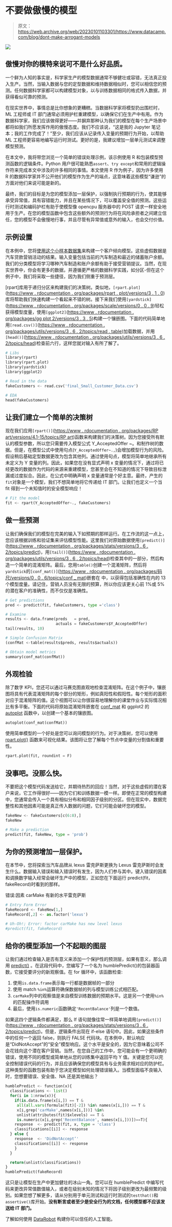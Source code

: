 # 不要做傲慢的模型

> 原文：<https://web.archive.org/web/20230101103301/https://www.datacamp.com/blog/dont-make-arrogant-models>

[![](img/e6af7b319ae4b8bdf9120c0e93f52219.png)](https://web.archive.org/web/20221210082657/https://www.datacamp.com/groups/business)

## 傲慢对你的模特来说可不是什么好品质。

一个鲜为人知的事实是，科学家生产的模型数据通常不够健壮或容错，无法真正投入生产。当然，当输入数据与您的定型数据和维持数据相似时，您可以相信您的预测。任何数据科学家都可以构建模型对象，以与训练数据相同的格式传入数据，并获得看似可靠的预测。

在现实世界中，事情总是比你想象的更糟糕。当数据科学家将模型扔出围栏时，ML 工程师或 IT 部门通常必须用护栏重建模型，以确保它们在生产中有用。作为数据科学家，我们应该做得更好——并摒弃那种认为我们的模型在每个生产场景中都将如我们所愿发挥作用的傲慢态度。我们不应该说，“这是我的 Jupyter 笔记本；我的工作完成了！”至少，我们应该从记录传入变量的预期行为开始，以帮助 ML 工程师更容易地编写运行时测试。更好的是，我建议增加一层单元测试来调整模型预测。

在本文中，我将带您浏览一个简单的错误处理示例，该示例使用 R 和包装模型预测函数的逻辑条件。Python 用户很可能熟悉`assert`、`try except`和常用的逻辑操作符来完成本文中涉及的许多相同的事情。本文使用 R 作为例子，因为许多使用 R 的数据科学家并不公开他们的模型作为生产的端点，这意味着这些模型“谦逊”的方面对他们来说可能是新的。

最终，我们的目标是为您的模型添加一层保护，以强制执行预期的行为，使其能够承受异常值，具有容错能力，并且在某些情况下，可以覆盖安全值的预测。这些运行时测试和编码护栏有助于使模型像 opencpu 服务器中的 POST 请求一样安全地用于生产。在您的模型函数中包含这些额外的预测行为将在风险承担者之间建立信任，您的模型不会傲慢地行事，并且尽管有异常值或意外的输入，也会交付价值。

## 示例设置

在本例中，您将[使用这个小样本数据集](https://web.archive.org/web/20221210082657/https://s3.amazonaws.com/assets.datacamp.com/email/other/final_Small_Customer_Data.csv)来构建一个客户倾向模型。这些虚假数据是汽车贷款营销活动的结果。输入变量包括当前的汽车制造和最近的储蓄账户余额。我们的分类模型将学习哪种汽车制造和账户余额有助于接受营销提议。当然，在现实世界中，你会有更多的数据，并遵循更严格的数据科学实践，如分区-但在这个例子中，我们将采取一些捷径，因为我们侧重于预测层。

[rpart]库用于递归分区来构建我们的决策树。类似地，`[rpart.plot]`([https://www . rdocumentation . org/packages/rpart . plot/versions/3 . 1 . 0](https://web.archive.org/web/20221210082657/https://www.rdocumentation.org/packages/rpart.plot/versions/3.1.0))库将帮助我们快速构建一个看起来不错的树。接下来我们使用`[yardstick]`([https://www . rdocumentation . org/packages/scale/versions/0 . 0 . 9](https://web.archive.org/web/20221210082657/https://www.rdocumentation.org/packages/yardstick/versions/0.0.9))轻松获得模型度量，使用`[ggplot2]`([https://www . rdocumentation . org/packages/gg plot 2/versions/3 . 3 . 5](https://web.archive.org/web/20221210082657/https://www.rdocumentation.org/packages/ggplot2/versions/3.3.5))构建一个镶嵌图。下面的代码简单地用`[read.csv()]`([https://www . rdocumentation . org/packages/utils/versions/3 . 6 . 2/topics/read . table](https://web.archive.org/web/20221210082657/https://www.rdocumentation.org/packages/utils/versions/3.6.2/topics/read.table))加载数据，并用`[head()]`([https://www . rdocumentation . org/packages/utils/versions/3 . 6 . 2/topics/head](https://web.archive.org/web/20221210082657/https://www.rdocumentation.org/packages/utils/versions/3.6.2/topics/head))检查前六行，这样您就对输入有所了解了。

```py
# Libs
library(rpart)
library(rpart.plot)
library(yardstick)
library(ggplot2)

# Read in the data
fakeCustomers <- read.csv('final_Small_Customer_Data.csv')

# EDA
head(fakeCustomers) 
```

## 让我们建立一个简单的决策树

现在我们应用`[rpart()]`([https://www . rdocumentation . org/packages/RP art/versions/4.1-15/topics/RP art](https://web.archive.org/web/20221210082657/https://www.rdocumentation.org/packages/rpart/versions/4.1-15/topics/rpart))函数来构建我们的决策树。因为您接受所有默认的模型参数，所以您只需要传入模型公式 Y_AcceptedOffer ~。和制作树的数据。但是，在模型公式中使用句点(`Y_AcceptedOffer~.,`)会增加模型行为的风险。假设稍后基础定型数据更改为包含其他列。通过使用句点，模型将简单地继承所有未定义为 Y 变量的列。因此，如果您在没有显式声明 x 变量的情况下，通过将已经更改的数据作为代码的来源来重建模型，您甚至会在不知道的情况下导致目标泄漏或过度拟合。因此，在公式中明确声明 x 变量通常是个好主意。最终，产生的`fit`对象是一个模型，我们不想简单地将它传递给 IT 部门。让我们也定义一个当 fit 得到一个未知值时的安全模型响应！

```py
# Fit the model
fit <- rpart(Y_AcceptedOffer~., fakeCustomers) 
```

## 做一些预测

让我们确保我们的模型在完美的输入下如预期的那样运行。在工作流的这一点上，您应该根据训练和验证集来评估模型性能。这里我们对原始数据使用`[predict()]`([https://www . rdocumentation . org/packages/stats/versions/3 . 6 . 2/topics/predict](https://web.archive.org/web/20221210082657/https://www.rdocumentation.org/packages/stats/versions/3.6.2/topics/predict))，用`[tail()]`([https://www . rdocumentation . org/packages/utils/versions/3 . 6 . 2/topics/head](https://web.archive.org/web/20221210082657/https://www.rdocumentation.org/packages/utils/versions/3.6.2/topics/head))检查其中的一部分，然后构造一个简单的混淆矩阵。最后，您用`table()`创建一个混淆矩阵，然后将`yardstick`的`[conf_mat()]`([https://www . rdocumentation . org/packages/码尺/versions/0 . 0 . 6/topics/conf _ mat](https://web.archive.org/web/20221210082657/https://www.rdocumentation.org/packages/yardstick/versions/0.0.6/topics/conf_mat))嵌套在  中，以获得包括准确性在内的 13 个模型度量。请记住，营销人员没有无限的预算，所以你应该更关心前 1%或 5%的潜在客户的准确性，而不仅仅是准确性。

```py
# Get predictions
pred <- predict(fit, fakeCustomers, type ='class')

# Examine
results <- data.frame(preds   = pred,
                      actuals = fakeCustomers$Y_AcceptedOffer)
tail(results, 10) 
```

```py
# Simple Confusion Matrix
(confMat <-table(results$preds, results$actuals)) 
```

```py
# Obtain model metrics
summary(conf_mat(confMat)) 
```

## 外观检验

除了数字 KPI，您还可以通过马赛克图直观地检查混淆矩阵。在这个例子中，镶嵌图将具有代表混淆矩阵的每个部分的矩形，例如真阳性和假阳性。每个矩形的面积对应于混淆矩阵的值。这个视图可以让你很容易地理解你的课堂作业与实际情况相比有多平衡。下面的代码将原始混淆矩阵嵌套在 [conf_mat](https://web.archive.org/web/20221210082657/https://www.rdocumentation.org/packages/yardstick/versions/0.0.6/topics/conf_mat) 和 ggplot2 的 [autoplot](https://web.archive.org/web/20221210082657/https://www.rdocumentation.org/packages/ggplot2/versions/3.3.0/topics/autoplot) 函数中，以创建一个基本的镶嵌图。

```py
autoplot(conf_mat(confMat)) 
```

使用简单模型的一个好处是您可以询问模型的行为。对于决策树，您可以使用 [rpart.plot()](https://web.archive.org/web/20221210082657/https://www.rdocumentation.org/packages/rpart.plot/versions/3.0.8/topics/rpart.plot) 函数来可视化结果。该图将让您了解每个节点中变量的分割值和重要性。

```py
rpart.plot(fit, roundint = F) 
```

## 没事吧。没那么快。

不要把这个模型代码发送给它，并期待热烈的回应！当然，对于这些虚假的潜在客户来说，它工作得很好——因为它们和训练数据一模一样。即使在正常的模型构建中，您通常会传入一个具有相似分布和相同因子级别的分区。但在现实中，数据完整性和其他因素可能是真正传入数据的问题，它们可能会破坏您的模型。

```py
fakeNew <- fakeCustomers[c(6:8),]
fakeNew

# Make a prediction
predict(fit, fakeNew, type = 'prob') 
```

## 为你的预测增加一层保护。

在本节中，您将探索当汽车品牌从 lexus 雷克萨斯更换为 Lexus 雷克萨斯时会发生什么。数据输入错误和输入错误时有发生，因为人们参与其中。键入错误的因素和调换数字输入经常会破坏生产中的模型，正如您在下面运行 predict(fit，fakeRecord)时看到的那样。

错误:因素 carMake 有新的水平雷克萨斯

```py
# Entry Form Error
fakeRecord <- fakeNew[1,]
fakeRecord[,2] <- as.factor('lexus')

# Uh-Oh!; Error: factor carMake has new level lexus
#predict(fit, fakeRecord) 
```

## 给你的模型添加一个不起眼的图层

让我们通过检查输入是否有意义来添加一个保护性的预测层，如果有意义，那么调用 [predict()](https://web.archive.org/web/20221210082657/https://www.rdocumentation.org/packages/stats/versions/3.6.2/topics/predict) 。在这段代码中，您编写了一个名为 humblePredict()的包装器函数，它接受要评分的新观察值。在 for 循环中，该函数检查:

1.  使用`is.data.frame`表示每一行都是数据帧的一部分
2.  使用 match `%in%`运算符确保数据帧的列与模型训练公式相匹配。
3.  `carMake`列中的观察值是来自模型训练数据的预期水平。这是另一个使用`%in%`的匹配操作符调用
4.  最后，使用`is.numeric`函数确定`'RecentBalance'`列是一个数值。

如果这四个逻辑条件都满足，那么 If 语句就像往常一样简单地调用`[predict()]`([https://www . rdocumentation . org/packages/stats/versions/3 . 6 . 2/topics/predict](https://web.archive.org/web/20221210082657/https://www.rdocumentation.org/packages/stats/versions/3.6.2/topics/predict))。但是，逻辑条件出现在 if-else 语句中。因此，如果这些条件中的任何一个返回 false，则执行 FALSE 代码块。在本例中，默认响应是“DidNotAccept”的“安全”模型响应。这个水平是安全的，因为它意味着公司不会花钱向这个潜在客户营销。当然，在您自己的工作中，您可能会有一个更明确的错误，使用不同的模型或简单地从您的训练集中返回平均 Y 值。关键是您可以完全控制错误代码的行为，并且应该确保您的模型具有与业务需求相对应的防护栏。这种类型的函数包装有助于您决定模型如何处理错误输入。当模型面临不良输入时，您想要错误、安全值、NA 还是其他输出？

```py
humblePredict <- function(x){
  classifications <- list()
  for(i in 1:nrow(x)){
    if(is.data.frame(x[i,]) == T &
     all(all.vars(formula(fit)[-2]) %in% names(x[i,])) == T &
     x[i,grep('carMake',names(x[i,]))] %in%
     unlist(attributes(fit)$xlevels) == T &
     is.numeric(x[i,grep('RecentBalance', names(x[i,]))])==T){
    response  <- predict(fit, x, type = 'class')
    classifications[[i]] <- response
  } else {
    response  <- 'DidNotAccept’'
    classifications[[i]] <- response
    }
  }

  return(unlist(classifications))
}
humblePredict(fakeRecord) 
```

这只是让模型在生产中更加健壮的冰山一角。您可以在 humblePredict 中编写代码来更改异常值数值输入，或者在级别未知的情况下将因子级别更改为最频繁的级别。如果您想了解更多，请从分别用于单元测试和运行时测试的`testthat()`和`assertive()`库开始。**没有断言或者至少是安全行为的文档，任何模型都不应该发送给 IT 部门。**

了解如何使用 [DataRobot](https://web.archive.org/web/20221210082657/https://www.datarobot.com/) 构建你可以信任的人工智能。